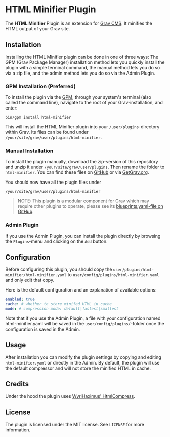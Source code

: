 # HTML Minifier Plugin

The **HTML Minifier** Plugin is an extension for [Grav CMS](http://github.com/getgrav/grav). It minifies the HTML output of your Grav site.

## Installation

Installing the HTML Minifier plugin can be done in one of three ways: The GPM (Grav Package Manager) installation method lets you quickly install the plugin with a simple terminal command, the manual method lets you do so via a zip file, and the admin method lets you do so via the Admin Plugin.

### GPM Installation (Preferred)

To install the plugin via the [GPM](http://learn.getgrav.org/advanced/grav-gpm), through your system's terminal (also called the command line), navigate to the root of your Grav-installation, and enter:

    bin/gpm install html-minifier

This will install the HTML Minifier plugin into your `/user/plugins`-directory within Grav. Its files can be found under `/your/site/grav/user/plugins/html-minifier`.

### Manual Installation

To install the plugin manually, download the zip-version of this repository and unzip it under `/your/site/grav/user/plugins`. Then rename the folder to `html-minifier`. You can find these files on [GitHub](https://github.com/rblinde/grav-plugin-html-minifier) or via [GetGrav.org](http://getgrav.org/downloads/plugins#extras).

You should now have all the plugin files under

    /your/site/grav/user/plugins/html-minifier

> NOTE: This plugin is a modular component for Grav which may require other plugins to operate, please see its [blueprints.yaml-file on GitHub](https://github.com/rblinde/grav-plugin-html-minifier/blob/master/blueprints.yaml).

### Admin Plugin

If you use the Admin Plugin, you can install the plugin directly by browsing the `Plugins`-menu and clicking on the `Add` button.

## Configuration

Before configuring this plugin, you should copy the `user/plugins/html-minifier/html-minifier.yaml` to `user/config/plugins/html-minifier.yaml` and only edit that copy.

Here is the default configuration and an explanation of available options:

```yaml
enabled: true
cache: # whether to store minifed HTML in cache
mode: # compression mode: default|fastest|smallest
```

Note that if you use the Admin Plugin, a file with your configuration named html-minifier.yaml will be saved in the `user/config/plugins/`-folder once the configuration is saved in the Admin.

## Usage

After installation you can modify the plugin settings by copying and editing `html-minifier.yaml` or directly in the Admin. By default, the plugin will use the default compressor and will not store the minified HTML in cache.

## Credits

Under the hood the plugin uses [WyriHaximus' HtmlCompress](https://github.com/WyriHaximus/HtmlCompress).

## License

The plugin is licensed under the MIT license. See `LICENSE` for more information.
